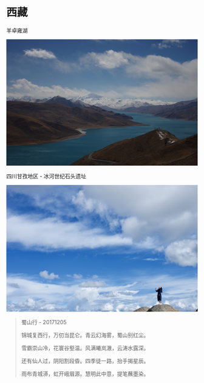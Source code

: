 # 西藏

羊卓雍湖

![&#x7F8A;&#x5353;&#x96CD;&#x6E56; - 2&#x6708;&#x4EFD;&#xFF0C;&#x78B0;&#x5DE7;&#x521A;&#x521A;&#x4E0B;&#x8FC7;&#x4E00;&#x573A;&#x96EA; - k5 - da18-55 cpl](.gitbook/assets/be6ca511-b3a5-4f39-81d4-f7befdc0fd8e.jpeg)

四川甘孜地区 - 冰河世纪石头遗址

![317 &#x5DDD;&#x85CF;&#x516C;&#x8DEF; &#x51B0;&#x6CB3;&#x77F3;&#x5934;&#x642C;&#x8FD0;&#x9057;&#x5740; - k5 - fa31](.gitbook/assets/3ab00846-831f-4312-8a10-2266a0450eeb_1_201_a.jpeg)

> 蜀山行 - 20171205
>
> 锦城复西行，万仞当昆仑。青云幻海雾，蜀山别红尘。
>
> 雪霸崇山冷，花寰谷壑温。风满曦岚澈，云涛水露深。
>
> 还有仙人过，阴阳割段昏。四季徒一路，抬手揭星辰。
>
> 雨布青城漭，虹开峨眉源。慧明此中意，提笔蘸墨染。

